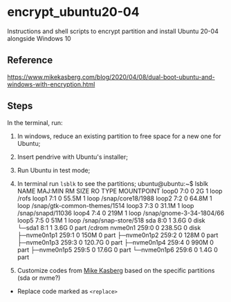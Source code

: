 # encrypt_ubuntu20-04
Instructions and shell scripts to encrypt partition and install Ubuntu 20-04 alongside Windows 10

## Reference

https://www.mikekasberg.com/blog/2020/04/08/dual-boot-ubuntu-and-windows-with-encryption.html

## Steps

In the terminal, run:

1. In windows, reduce an existing partition to free space for a new one for Ubuntu;

2. Insert pendrive with Ubuntu's installer;

3. Run Ubuntu in test mode;

4. In terminal run `lsblk` to see the partitions;
  ubuntu@ubuntu:~$ lsblk
  NAME        MAJ:MIN RM   SIZE RO TYPE MOUNTPOINT
  loop0         7:0    0     2G  1 loop /rofs
  loop1         7:1    0  55.5M  1 loop /snap/core18/1988
  loop2         7:2    0  64.8M  1 loop /snap/gtk-common-themes/1514
  loop3         7:3    0  31.1M  1 loop /snap/snapd/11036
  loop4         7:4    0   219M  1 loop /snap/gnome-3-34-1804/66
  loop5         7:5    0    51M  1 loop /snap/snap-store/518
  sda           8:0    1   3.6G  0 disk 
  └─sda1        8:1    1   3.6G  0 part /cdrom
  nvme0n1     259:0    0 238.5G  0 disk 
  ├─nvme0n1p1 259:1    0   150M  0 part 
  ├─nvme0n1p2 259:2    0   128M  0 part 
  ├─nvme0n1p3 259:3    0 120.7G  0 part 
  ├─nvme0n1p4 259:4    0   990M  0 part 
  ├─nvme0n1p5 259:5    0  17.6G  0 part 
  └─nvme0n1p6 259:6    0   1.4G  0 part 

5. Customize codes from [Mike Kasberg](https://www.mikekasberg.com/blog/2020/04/08/dual-boot-ubuntu-and-windows-with-encryption.html) based on the specific partitions (sda or nvme?)
  - Replace code marked as `<replace>`
